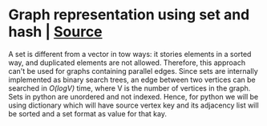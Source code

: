# Graph representation using set and hash | [Source](https://www.geeksforgeeks.org/graph-representations-using-set-hash/)


A set is different from a vector in tow ways: it stories elements in a sorted way, and duplicated elements are not allowed. Therefore, this approach can't be used for graphs containing parallel edges. Since sets are internally implemented as binary search trees, an edge between two vertices can be searched in *O(logV)* time, where V is the number of vertices in the graph. Sets in python are unordered and not indexed. Hence, for python we will be using dictionary which will have source vertex key and its adjacency list will be sorted and a set format as value for that kay. 
